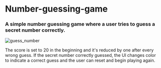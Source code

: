 # Number-guessing-game

### A simple number guessing game where a user tries to guess a secret number correctly. 
 
 ![guess_number](https://user-images.githubusercontent.com/97234029/158019269-9720fc4a-bb73-4fc8-921b-e971e8e60fa8.jpg)

The score is set to 20 in the beginning and it's reduced by one after every wrong guess. If the secret number correctly guessed, the UI changes color to indicate a correct guess and the user can reset and begin playing again.
